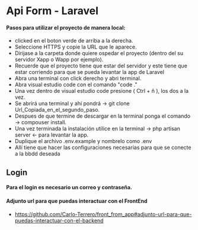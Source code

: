# Api Form - Laravel

#### Pasos para utilizar el proyecto de manera local:
- clicked en el boton verde de arriba a la derecha.
- Seleccione HTTPS y copie la URL que le aparece.
- Dirijase a la carpeta donde quiere ospedar el proyecto (dentro del su servidor Xapp o Wapp por ejemplo).
- Recuerde que el proyecto tiene que estar del servidor y este tiene que estar corriendo para que se pueda levantar la app de Laravel
- Abra una terminal con click derecho y abri terminal.
- Abra visual estudio code con el comando "code ."
- Una vez dentro de visual estudio code presione ( Ctrl + ñ ), los dos a la vez.
- Se abrirá una terminal y ahí pondrá -> git clone Url_Copiada_en_el_segundo_paso.
- Despues de que termine de descargar en la terminal ponga el comando -> compouser install.
- Una vez terminada la instalación utilice en la terminal -> php artisan server <- para levantar la app.
- Duplique el archivo .env.example y nombrelo como .env
- Allí tiene que hacer las configuraciones necesarias para que se conecte a la bbdd deseada

## Login

#### Para el login es necesario un correo y contraseña.

<!-- #### En la base de datos actual hay dos usuarios. La contraseña de cada usuario da una pista de la categoría del usuario.

- mail -> maria@gmail.com
- password -> admin

- mail -> lucia@gmail.com
- password -> user

son usuarios de prueba. -->

#### Adjunto url para que puedas interactuar con el FrontEnd

- https://github.com/Carlo-Terrero/front_from_app#adjunto-url-para-que-puedas-interactuar-con-el-backend